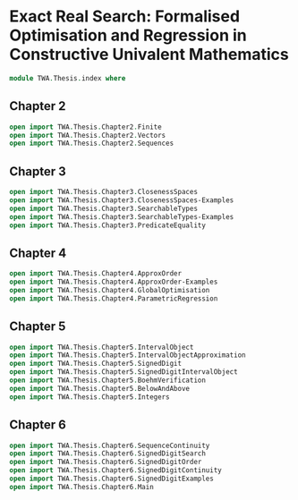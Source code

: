 # Exact Real Search: Formalised Optimisation and Regression in Constructive Univalent Mathematics

```agda
module TWA.Thesis.index where
```

## Chapter 2

```agda
open import TWA.Thesis.Chapter2.Finite
open import TWA.Thesis.Chapter2.Vectors 
open import TWA.Thesis.Chapter2.Sequences
```

## Chapter 3

```agda
open import TWA.Thesis.Chapter3.ClosenessSpaces
open import TWA.Thesis.Chapter3.ClosenessSpaces-Examples
open import TWA.Thesis.Chapter3.SearchableTypes
open import TWA.Thesis.Chapter3.SearchableTypes-Examples
open import TWA.Thesis.Chapter3.PredicateEquality
```

## Chapter 4

```agda
open import TWA.Thesis.Chapter4.ApproxOrder
open import TWA.Thesis.Chapter4.ApproxOrder-Examples
open import TWA.Thesis.Chapter4.GlobalOptimisation
open import TWA.Thesis.Chapter4.ParametricRegression
```

## Chapter 5

```agda
open import TWA.Thesis.Chapter5.IntervalObject
open import TWA.Thesis.Chapter5.IntervalObjectApproximation
open import TWA.Thesis.Chapter5.SignedDigit
open import TWA.Thesis.Chapter5.SignedDigitIntervalObject
open import TWA.Thesis.Chapter5.BoehmVerification
open import TWA.Thesis.Chapter5.BelowAndAbove
open import TWA.Thesis.Chapter5.Integers
```

## Chapter 6

```agda
open import TWA.Thesis.Chapter6.SequenceContinuity
open import TWA.Thesis.Chapter6.SignedDigitSearch
open import TWA.Thesis.Chapter6.SignedDigitOrder
open import TWA.Thesis.Chapter6.SignedDigitContinuity
open import TWA.Thesis.Chapter6.SignedDigitExamples
open import TWA.Thesis.Chapter6.Main
```
